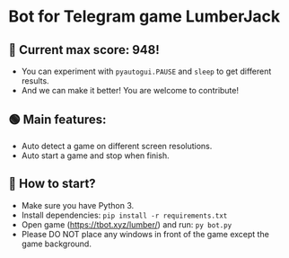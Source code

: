 # Bot for Telegram game LumberJack

## 🔴 Current max score: 948!

- You can experiment with `pyautogui.PAUSE` and `sleep` to get different results.
- And we can make it better! You are welcome to contribute!

## 🟢 Main features:

- Auto detect a game on different screen resolutions.
- Auto start a game and stop when finish.

## 🔵 How to start?

- Make sure you have Python 3.
- Install dependencies: `pip install -r requirements.txt`
- Open game (https://tbot.xyz/lumber/) and run: `py bot.py`
- Please DO NOT place any windows in front of the game except the game background.
